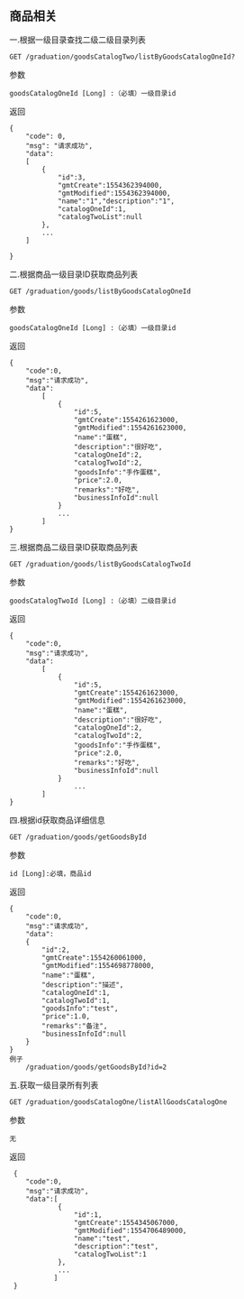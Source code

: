 ## 商品相关

一.根据一级目录查找二级二级目录列表

    GET /graduation/goodsCatalogTwo/listByGoodsCatalogOneId?
        
参数
    
    goodsCatalogOneId [Long] :（必填）一级目录id
        
返回

    {
        "code": 0,
        "msg": "请求成功",
        "data": 
        [
            {
                "id":3,
                "gmtCreate":1554362394000,
                "gmtModified":1554362394000,
                "name":"1","description":"1",
                "catalogOneId":1,
                "catalogTwoList":null
            },   
            ... 
        ]
            
    }
   

二.根据商品一级目录ID获取商品列表

    GET /graduation/goods/listByGoodsCatalogOneId
        
参数
    
    goodsCatalogOneId [Long] :（必填）一级目录id
        
返回
    
    {
        "code":0,
        "msg":"请求成功",
        "data":
            [
                {
                    "id":5,
                    "gmtCreate":1554261623000,
                    "gmtModified":1554261623000,
                    "name":"蛋糕",
                    "description":"很好吃",
                    "catalogOneId":2,
                    "catalogTwoId":2,
                    "goodsInfo":"手作蛋糕",
                    "price":2.0,
                    "remarks":"好吃",
                    "businessInfoId":null
                }
                ...
            ]
    }


三.根据商品二级目录ID获取商品列表

    GET /graduation/goods/listByGoodsCatalogTwoId
    
参数

    goodsCatalogTwoId [Long] :（必填）二级目录id

返回

    {
        "code":0,
        "msg":"请求成功",
        "data":
            [
                {
                    "id":5,
                    "gmtCreate":1554261623000,
                    "gmtModified":1554261623000,
                    "name":"蛋糕",
                    "description":"很好吃",
                    "catalogOneId":2,
                    "catalogTwoId":2,
                    "goodsInfo":"手作蛋糕",
                    "price":2.0,
                    "remarks":"好吃",
                    "businessInfoId":null
                }
                    ...
            ]
    }
    


四.根据id获取商品详细信息

    GET /graduation/goods/getGoodsById
    
参数

    id [Long]:必填，商品id
        
返回

    {  
        "code":0,
        "msg":"请求成功",
        "data":
        {
            "id":2,
            "gmtCreate":1554260061000,
            "gmtModified":1554698778000,
            "name":"蛋糕",
            "description":"描述",
            "catalogOneId":1,
            "catalogTwoId":1,
            "goodsInfo":"test",
            "price":1.0,
            "remarks":"备注",
            "businessInfoId":null
        }
    }
    例子
        /graduation/goods/getGoodsById?id=2

五.获取一级目录所有列表

    GET /graduation/goodsCatalogOne/listAllGoodsCatalogOne
        
参数 
    
    无
    
返回

     {
        "code":0,
        "msg":"请求成功",
        "data":[
                {
                    "id":1,
                    "gmtCreate":1554345067000,
                    "gmtModified":1554706489000,
                    "name":"test",
                    "description":"test",
                    "catalogTwoList":1
                },
                ...
               ]
     }           